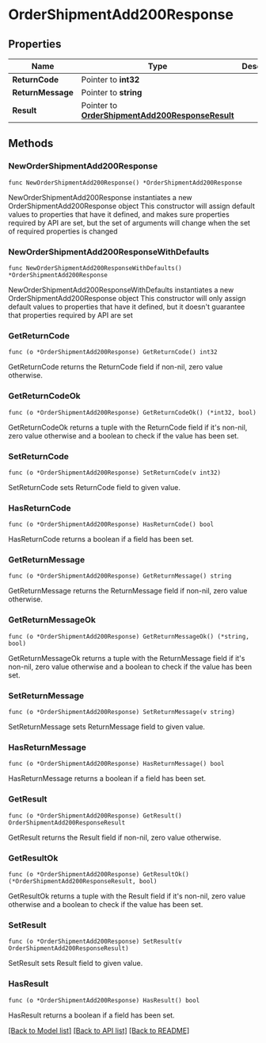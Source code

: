 # OrderShipmentAdd200Response

## Properties

Name | Type | Description | Notes
------------ | ------------- | ------------- | -------------
**ReturnCode** | Pointer to **int32** |  | [optional] 
**ReturnMessage** | Pointer to **string** |  | [optional] 
**Result** | Pointer to [**OrderShipmentAdd200ResponseResult**](OrderShipmentAdd200ResponseResult.md) |  | [optional] 

## Methods

### NewOrderShipmentAdd200Response

`func NewOrderShipmentAdd200Response() *OrderShipmentAdd200Response`

NewOrderShipmentAdd200Response instantiates a new OrderShipmentAdd200Response object
This constructor will assign default values to properties that have it defined,
and makes sure properties required by API are set, but the set of arguments
will change when the set of required properties is changed

### NewOrderShipmentAdd200ResponseWithDefaults

`func NewOrderShipmentAdd200ResponseWithDefaults() *OrderShipmentAdd200Response`

NewOrderShipmentAdd200ResponseWithDefaults instantiates a new OrderShipmentAdd200Response object
This constructor will only assign default values to properties that have it defined,
but it doesn't guarantee that properties required by API are set

### GetReturnCode

`func (o *OrderShipmentAdd200Response) GetReturnCode() int32`

GetReturnCode returns the ReturnCode field if non-nil, zero value otherwise.

### GetReturnCodeOk

`func (o *OrderShipmentAdd200Response) GetReturnCodeOk() (*int32, bool)`

GetReturnCodeOk returns a tuple with the ReturnCode field if it's non-nil, zero value otherwise
and a boolean to check if the value has been set.

### SetReturnCode

`func (o *OrderShipmentAdd200Response) SetReturnCode(v int32)`

SetReturnCode sets ReturnCode field to given value.

### HasReturnCode

`func (o *OrderShipmentAdd200Response) HasReturnCode() bool`

HasReturnCode returns a boolean if a field has been set.

### GetReturnMessage

`func (o *OrderShipmentAdd200Response) GetReturnMessage() string`

GetReturnMessage returns the ReturnMessage field if non-nil, zero value otherwise.

### GetReturnMessageOk

`func (o *OrderShipmentAdd200Response) GetReturnMessageOk() (*string, bool)`

GetReturnMessageOk returns a tuple with the ReturnMessage field if it's non-nil, zero value otherwise
and a boolean to check if the value has been set.

### SetReturnMessage

`func (o *OrderShipmentAdd200Response) SetReturnMessage(v string)`

SetReturnMessage sets ReturnMessage field to given value.

### HasReturnMessage

`func (o *OrderShipmentAdd200Response) HasReturnMessage() bool`

HasReturnMessage returns a boolean if a field has been set.

### GetResult

`func (o *OrderShipmentAdd200Response) GetResult() OrderShipmentAdd200ResponseResult`

GetResult returns the Result field if non-nil, zero value otherwise.

### GetResultOk

`func (o *OrderShipmentAdd200Response) GetResultOk() (*OrderShipmentAdd200ResponseResult, bool)`

GetResultOk returns a tuple with the Result field if it's non-nil, zero value otherwise
and a boolean to check if the value has been set.

### SetResult

`func (o *OrderShipmentAdd200Response) SetResult(v OrderShipmentAdd200ResponseResult)`

SetResult sets Result field to given value.

### HasResult

`func (o *OrderShipmentAdd200Response) HasResult() bool`

HasResult returns a boolean if a field has been set.


[[Back to Model list]](../README.md#documentation-for-models) [[Back to API list]](../README.md#documentation-for-api-endpoints) [[Back to README]](../README.md)


